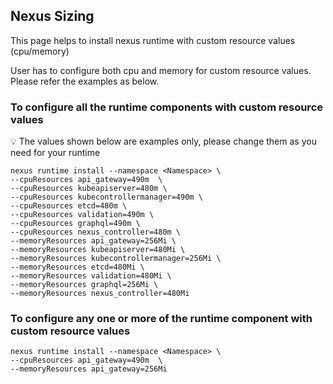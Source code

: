 ## Nexus Sizing

  This page helps to install nexus runtime with custom resource values (cpu/memory)
  
  User has to configure both cpu and memory for custom resource values. Please refer the examples as below.


### To configure all the runtime components with custom resource values

:bulb: The values shown below are examples only, please change them as you need for your runtime


```
nexus runtime install --namespace <Namespace> \
--cpuResources api_gateway=490m  \
--cpuResources kubeapiserver=480m \
--cpuResources kubecontrollermanager=490m \
--cpuResources etcd=480m \
--cpuResources validation=490m \
--cpuResources graphql=490m \
--cpuResources nexus_controller=480m \
--memoryResources api_gateway=256Mi \
--memoryResources kubeapiserver=480Mi \
--memoryResources kubecontrollermanager=256Mi \
--memoryResources etcd=480Mi \
--memoryResources validation=480Mi \
--memoryResources graphql=256Mi \
--memoryResources nexus_controller=480Mi
```

### To configure any one or more of the runtime component with custom resource values

```
nexus runtime install --namespace <Namespace> \
--cpuResources api_gateway=490m  \
--memoryResources api_gateway=256Mi 
```
